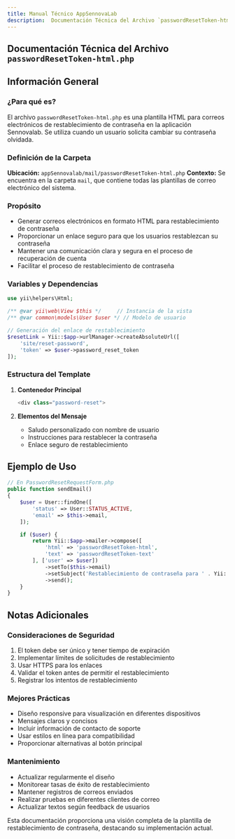 ```yaml
---
title: Manual Técnico AppSennovaLab
description:  Documentación Técnica del Archivo `passwordResetToken-html.php`
---
```


## Documentación Técnica del Archivo `passwordResetToken-html.php`

## Información General

### ¿Para qué es?
El archivo `passwordResetToken-html.php` es una plantilla HTML para correos electrónicos de restablecimiento de contraseña en la aplicación Sennovalab. Se utiliza cuando un usuario solicita cambiar su contraseña olvidada.

### Definición de la Carpeta
**Ubicación:** `appSennovalab/mail/passwordResetToken-html.php`
**Contexto:** Se encuentra en la carpeta `mail`, que contiene todas las plantillas de correo electrónico del sistema.

### Propósito
- Generar correos electrónicos en formato HTML para restablecimiento de contraseña
- Proporcionar un enlace seguro para que los usuarios restablezcan su contraseña
- Mantener una comunicación clara y segura en el proceso de recuperación de cuenta
- Facilitar el proceso de restablecimiento de contraseña

### Variables y Dependencias
```php
use yii\helpers\Html;

/** @var yii\web\View $this */     // Instancia de la vista
/** @var common\models\User $user */ // Modelo de usuario

// Generación del enlace de restablecimiento
$resetLink = Yii::$app->urlManager->createAbsoluteUrl([
    'site/reset-password', 
    'token' => $user->password_reset_token
]);
```

### Estructura del Template
1. **Contenedor Principal**
   ```php
   <div class="password-reset">
   ```

2. **Elementos del Mensaje**
   - Saludo personalizado con nombre de usuario
   - Instrucciones para restablecer la contraseña
   - Enlace seguro de restablecimiento


## Ejemplo de Uso
```php
// En PasswordResetRequestForm.php
public function sendEmail()
{
    $user = User::findOne([
        'status' => User::STATUS_ACTIVE,
        'email' => $this->email,
    ]);

    if ($user) {
        return Yii::$app->mailer->compose([
            'html' => 'passwordResetToken-html',
            'text' => 'passwordResetToken-text'
        ], ['user' => $user])
            ->setTo($this->email)
            ->setSubject('Restablecimiento de contraseña para ' . Yii::$app->name)
            ->send();
    }
}
```

## Notas Adicionales

### Consideraciones de Seguridad
1. El token debe ser único y tener tiempo de expiración
2. Implementar límites de solicitudes de restablecimiento
3. Usar HTTPS para los enlaces
4. Validar el token antes de permitir el restablecimiento
5. Registrar los intentos de restablecimiento

### Mejores Prácticas
- Diseño responsive para visualización en diferentes dispositivos
- Mensajes claros y concisos
- Incluir información de contacto de soporte
- Usar estilos en línea para compatibilidad
- Proporcionar alternativas al botón principal

### Mantenimiento
- Actualizar regularmente el diseño
- Monitorear tasas de éxito de restablecimiento
- Mantener registros de correos enviados
- Realizar pruebas en diferentes clientes de correo
- Actualizar textos según feedback de usuarios

Esta documentación proporciona una visión completa de la plantilla de restablecimiento de contraseña, destacando su implementación actual.